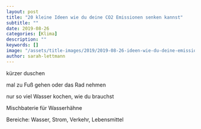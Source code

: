 ```yaml
---
layout: post
title: "20 kleine Ideen wie du deine CO2 Emissionen senken kannst"
subtitle: ""
date: 2019-08-26
categories: [Klima]
description: ""
keywords: []
image: "/assets/title-images/2019/2019-08-26-ideen-wie-du-deine-emissionen-senken-kannst.jpg"
author: sarah-lettmann
---
```


kürzer duschen

mal zu Fuß gehen oder das Rad nehmen

nur so viel Wasser kochen, wie du brauchst

Mischbaterie für Wasserhähne


Bereiche: Wasser, Strom, Verkehr, Lebensmittel
